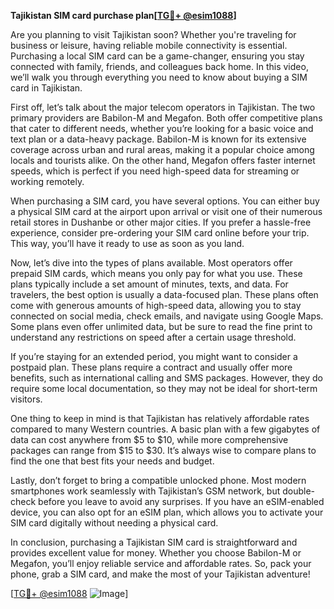 **Tajikistan SIM card purchase plan[[TG💪+ @esim1088](https://t.me/s/esim1088)]**

Are you planning to visit Tajikistan soon? Whether you're traveling for business or leisure, having reliable mobile connectivity is essential. Purchasing a local SIM card can be a game-changer, ensuring you stay connected with family, friends, and colleagues back home. In this video, we’ll walk you through everything you need to know about buying a SIM card in Tajikistan.

First off, let’s talk about the major telecom operators in Tajikistan. The two primary providers are Babilon-M and Megafon. Both offer competitive plans that cater to different needs, whether you’re looking for a basic voice and text plan or a data-heavy package. Babilon-M is known for its extensive coverage across urban and rural areas, making it a popular choice among locals and tourists alike. On the other hand, Megafon offers faster internet speeds, which is perfect if you need high-speed data for streaming or working remotely.

When purchasing a SIM card, you have several options. You can either buy a physical SIM card at the airport upon arrival or visit one of their numerous retail stores in Dushanbe or other major cities. If you prefer a hassle-free experience, consider pre-ordering your SIM card online before your trip. This way, you’ll have it ready to use as soon as you land. 

Now, let’s dive into the types of plans available. Most operators offer prepaid SIM cards, which means you only pay for what you use. These plans typically include a set amount of minutes, texts, and data. For travelers, the best option is usually a data-focused plan. These plans often come with generous amounts of high-speed data, allowing you to stay connected on social media, check emails, and navigate using Google Maps. Some plans even offer unlimited data, but be sure to read the fine print to understand any restrictions on speed after a certain usage threshold.

If you’re staying for an extended period, you might want to consider a postpaid plan. These plans require a contract and usually offer more benefits, such as international calling and SMS packages. However, they do require some local documentation, so they may not be ideal for short-term visitors.

One thing to keep in mind is that Tajikistan has relatively affordable rates compared to many Western countries. A basic plan with a few gigabytes of data can cost anywhere from $5 to $10, while more comprehensive packages can range from $15 to $30. It’s always wise to compare plans to find the one that best fits your needs and budget.

Lastly, don’t forget to bring a compatible unlocked phone. Most modern smartphones work seamlessly with Tajikistan’s GSM network, but double-check before you leave to avoid any surprises. If you have an eSIM-enabled device, you can also opt for an eSIM plan, which allows you to activate your SIM card digitally without needing a physical card.

In conclusion, purchasing a Tajikistan SIM card is straightforward and provides excellent value for money. Whether you choose Babilon-M or Megafon, you’ll enjoy reliable service and affordable rates. So, pack your phone, grab a SIM card, and make the most of your Tajikistan adventure! 

[[TG💪+ @esim1088](https://t.me/s/esim1088) ![Image](https://i.postimg.cc/Y0z9fWf4/image.png)]